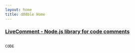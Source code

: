 ```yaml
---
layout: home
title: d08ble Home
---
```

### [LiveComment - Node.js library for code comments](https://d08ble.github.com/livecomment)


```javascript

CODE
```